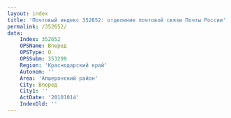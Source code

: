 ```yaml
---
layout: index
title: 'Почтовый индекс 352652: отделение почтовой связи Почты России'
permalink: /352652/
data:
    Index: 352652
    OPSName: Вперед
    OPSType: О
    OPSSubm: 353299
    Region: 'Краснодарский край'
    Autonom: ''
    Area: 'Апшеронский район'
    City: Вперед
    City1: ''
    ActDate: '20101014'
    IndexOld: ''
---
```

